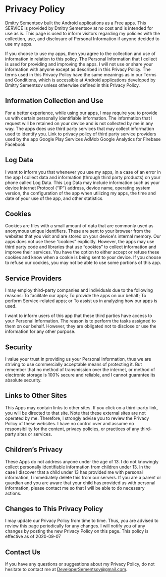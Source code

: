 # Privacy Policy

Dmitry Sementsov built the Android applications as a Free apps. This SERVICE is provided by Dmitry Sementsov at no cost and is intended for use as is.
This page is used to inform visitors regarding my policies with the collection, use, and disclosure of Personal Information if anyone decided to use my apps.

If you choose to use my apps, then you agree to the collection and use of information in relation to this policy. The Personal Information that I collect is used for providing and improving the apps. I will not use or share your information with anyone except as described in this Privacy Policy.
The terms used in this Privacy Policy have the same meanings as in our Terms and Conditions, which is accessible at Android applications developed by Dmitry Sementsov unless otherwise defined in this Privacy Policy.

## Information Collection and Use

For a better experience, while using our apps, I may require you to provide us with certain personally identifiable information. The information that I request will be retained on your device and is not collected by me in any way.
The apps does use third party services that may collect information used to identify you.
Link to privacy policy of third party service providers used by the app
    Google Play Services
    AdMob
    Google Analytics for Firebase
    Facebook

## Log Data

I want to inform you that whenever you use my apps, in a case of an error in the app I collect data and information (through third party products) on your phone called Log Data. This Log Data may include information such as your device Internet Protocol (“IP”) address, device name, operating system version, the configuration of the app when utilizing my apps, the time and date of your use of the app, and other statistics.

## Cookies

Cookies are files with a small amount of data that are commonly used as anonymous unique identifiers. These are sent to your browser from the websites that you visit and are stored on your device's internal memory.
Our apps does not use these “cookies” explicitly. However, the apps may use third party code and libraries that use “cookies” to collect information and improve their services. You have the option to either accept or refuse these cookies and know when a cookie is being sent to your device. If you choose to refuse our cookies, you may not be able to use some portions of this app.

## Service Providers

I may employ third-party companies and individuals due to the following reasons:
    To facilitate our apps;
    To provide the apps on our behalf;
    To perform Service-related apps; or
    To assist us in analyzing how our apps is used.

I want to inform users of this app that these third parties have access to your Personal Information. The reason is to perform the tasks assigned to them on our behalf. However, they are obligated not to disclose or use the information for any other purpose.

## Security

I value your trust in providing us your Personal Information, thus we are striving to use commercially acceptable means of protecting it. But remember that no method of transmission over the internet, or method of electronic storage is 100% secure and reliable, and I cannot guarantee its absolute security.

## Links to Other Sites

This Apps may contain links to other sites. If you click on a third-party link, you will be directed to that site. Note that these external sites are not operated by me. Therefore, I strongly advise you to review the Privacy Policy of these websites. I have no control over and assume no responsibility for the content, privacy policies, or practices of any third-party sites or services.

## Children’s Privacy

These Apps do not address anyone under the age of 13. I do not knowingly collect personally identifiable information from children under 13. In the case I discover that a child under 13 has provided me with personal information, I immediately delete this from our servers. If you are a parent or guardian and you are aware that your child has provided us with personal information, please contact me so that I will be able to do necessary actions.

## Changes to This Privacy Policy

I may update our Privacy Policy from time to time. Thus, you are advised to review this page periodically for any changes. I will notify you of any changes by posting the new Privacy Policy on this page.
This policy is effective as of 2020-09-07

## Contact Us

If you have any questions or suggestions about my Privacy Policy, do not hesitate to contact me at DeveloperSementsov@gmail.com. 

